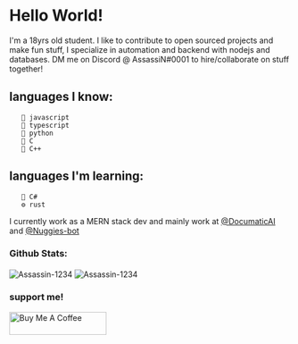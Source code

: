 # Hello World!

I'm a 18yrs old student. I like to contribute to open sourced projects and make fun stuff, I specialize in automation and backend with nodejs and databases. DM me on Discord @ AssassiN#0001 to hire/collaborate on stuff together! 

## languages I know:
       🍎 javascript
       🍔 typescript
       🍟 python
       🥐 C
       🥨 C++
## languages I'm learning: 
       🍦 C#
       ⚙ rust



I currently work as a MERN stack dev and mainly work at <a href = "https://github.com/DocumaticAI"> @DocumaticAI </a> and <a href = "https://github.com/Nuggies-bot"> @Nuggies-bot </a>



### Github Stats:

<img align="center" src="https://github-readme-stats.vercel.app/api?username=Assassin-1234&show_icons=true&layout-compact&theme=tokyonight&&hide_border=true&count_private=true&include_all_commits=true" alt="Assassin-1234" /> 
<img align="center" src="https://github-readme-streak-stats.herokuapp.com/?user=Assassin-1234&theme=dark" alt="Assassin-1234" /> 

### support me!
<a href="https://www.buymeacoffee.com/AssassiN1234" target="_blank"><img src="https://cdn.buymeacoffee.com/buttons/default-orange.png" alt="Buy Me A Coffee" height="41" width="174"></a>
